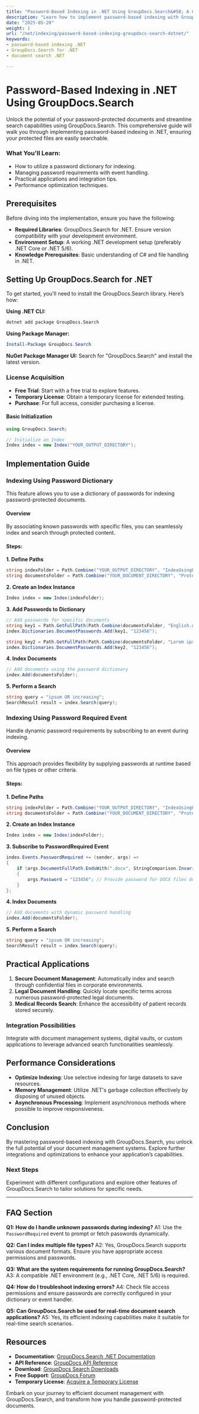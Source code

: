 ```yaml
---
title: "Password-Based Indexing in .NET Using GroupDocs.Search&#58; A Comprehensive Guide"
description: "Learn how to implement password-based indexing with GroupDocs.Search in .NET. Streamline search capabilities for protected documents efficiently."
date: "2025-05-20"
weight: 1
url: "/net/indexing/password-based-indexing-groupdocs-search-dotnet/"
keywords:
- password-based indexing .NET
- GroupDocs.Search for .NET
- document search .NET

---
```



# Password-Based Indexing in .NET Using GroupDocs.Search
Unlock the potential of your password-protected documents and streamline search capabilities using GroupDocs.Search. This comprehensive guide will walk you through implementing password-based indexing in .NET, ensuring your protected files are easily searchable.

### What You'll Learn:
- How to utilize a password dictionary for indexing.
- Managing password requirements with event handling.
- Practical applications and integration tips.
- Performance optimization techniques.

## Prerequisites
Before diving into the implementation, ensure you have the following:

- **Required Libraries**: GroupDocs.Search for .NET. Ensure version compatibility with your development environment.
- **Environment Setup**: A working .NET development setup (preferably .NET Core or .NET 5/6).
- **Knowledge Prerequisites**: Basic understanding of C# and file handling in .NET.

## Setting Up GroupDocs.Search for .NET
To get started, you'll need to install the GroupDocs.Search library. Here’s how:

**Using .NET CLI:**
```bash
dotnet add package GroupDocs.Search
```

**Using Package Manager:**
```powershell
Install-Package GroupDocs.Search
```

**NuGet Package Manager UI:**
Search for "GroupDocs.Search" and install the latest version.

### License Acquisition
- **Free Trial**: Start with a free trial to explore features.
- **Temporary License**: Obtain a temporary license for extended testing.
- **Purchase**: For full access, consider purchasing a license.

#### Basic Initialization
```csharp
using GroupDocs.Search;

// Initialize an Index
Index index = new Index("YOUR_OUTPUT_DIRECTORY");
```

## Implementation Guide

### Indexing Using Password Dictionary
This feature allows you to use a dictionary of passwords for indexing password-protected documents.

#### Overview
By associating known passwords with specific files, you can seamlessly index and search through protected content.

#### Steps:

**1. Define Paths**
```csharp
string indexFolder = Path.Combine("YOUR_OUTPUT_DIRECTORY", "IndexUsingPasswordDictionary");
string documentsFolder = Path.Combine("YOUR_DOCUMENT_DIRECTORY", "ProtectedDocuments");
```

**2. Create an Index Instance**
```csharp
Index index = new Index(indexFolder);
```

**3. Add Passwords to Dictionary**
```csharp
// Add passwords for specific documents
string key1 = Path.GetFullPath(Path.Combine(documentsFolder, "English.docx"));
index.Dictionaries.DocumentPasswords.Add(key1, "123456");

string key2 = Path.GetFullPath(Path.Combine(documentsFolder, "Lorem ipsum.docx"));
index.Dictionaries.DocumentPasswords.Add(key2, "123456");
```

**4. Index Documents**
```csharp
// Add documents using the password dictionary
index.Add(documentsFolder);
```

**5. Perform a Search**
```csharp
string query = "ipsum OR increasing";
SearchResult result = index.Search(query);
```

### Indexing Using Password Required Event
Handle dynamic password requirements by subscribing to an event during indexing.

#### Overview
This approach provides flexibility by supplying passwords at runtime based on file types or other criteria.

#### Steps:

**1. Define Paths**
```csharp
string indexFolder = Path.Combine("YOUR_OUTPUT_DIRECTORY", "IndexUsingPasswordEvent");
string documentsFolder = Path.Combine("YOUR_DOCUMENT_DIRECTORY", "ProtectedDocuments");
```

**2. Create an Index Instance**
```csharp
Index index = new Index(indexFolder);
```

**3. Subscribe to PasswordRequired Event**
```csharp
index.Events.PasswordRequired += (sender, args) =>
{
    if (args.DocumentFullPath.EndsWith(".docx", StringComparison.InvariantCultureIgnoreCase))
    {
        args.Password = "123456"; // Provide password for DOCX files during indexing
    }
};
```

**4. Index Documents**
```csharp
// Add documents with dynamic password handling
index.Add(documentsFolder);
```

**5. Perform a Search**
```csharp
string query = "ipsum OR increasing";
SearchResult result = index.Search(query);
```

## Practical Applications
1. **Secure Document Management**: Automatically index and search through confidential files in corporate environments.
2. **Legal Document Handling**: Quickly locate specific terms across numerous password-protected legal documents.
3. **Medical Records Search**: Enhance the accessibility of patient records stored securely.

### Integration Possibilities
Integrate with document management systems, digital vaults, or custom applications to leverage advanced search functionalities seamlessly.

## Performance Considerations
- **Optimize Indexing**: Use selective indexing for large datasets to save resources.
- **Memory Management**: Utilize .NET's garbage collection effectively by disposing of unused objects.
- **Asynchronous Processing**: Implement asynchronous methods where possible to improve responsiveness.

## Conclusion
By mastering password-based indexing with GroupDocs.Search, you unlock the full potential of your document management systems. Explore further integrations and optimizations to enhance your application’s capabilities.

### Next Steps
Experiment with different configurations and explore other features of GroupDocs.Search to tailor solutions for specific needs.

---
## FAQ Section

**Q1: How do I handle unknown passwords during indexing?**
A1: Use the `PasswordRequired` event to prompt or fetch passwords dynamically.

**Q2: Can I index multiple file types?**
A2: Yes, GroupDocs.Search supports various document formats. Ensure you have appropriate access permissions and passwords.

**Q3: What are the system requirements for running GroupDocs.Search?**
A3: A compatible .NET environment (e.g., .NET Core, .NET 5/6) is required.

**Q4: How do I troubleshoot indexing errors?**
A4: Check file access permissions and ensure passwords are correctly configured in your dictionary or event handler.

**Q5: Can GroupDocs.Search be used for real-time document search applications?**
A5: Yes, its efficient indexing capabilities make it suitable for real-time search scenarios.

## Resources
- **Documentation**: [GroupDocs.Search .NET Documentation](https://docs.groupdocs.com/search/net/)
- **API Reference**: [GroupDocs API Reference](https://reference.groupdocs.com/search/net)
- **Download**: [GroupDocs Search Downloads](https://releases.groupdocs.com/search/net/)
- **Free Support**: [GroupDocs Forum](https://forum.groupdocs.com/c/search/10)
- **Temporary License**: [Acquire a Temporary License](https://purchase.groupdocs.com/temporary-license/) 

Embark on your journey to efficient document management with GroupDocs.Search, and transform how you handle password-protected documents.
